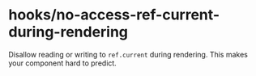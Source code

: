 # hooks/no-access-ref-current-during-rendering

Disallow reading or writing to `ref.current` during rendering. This makes your component hard to predict.

